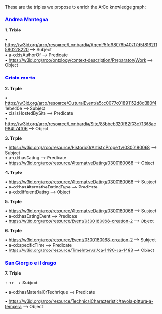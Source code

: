 These are the triples we propose to enrich the ArCo knowledge graph:

<a name="mm-anchor"></a>
<h3 style="color:blue ;">Andrea Mantegna</h3>

<strong> 1. Triple </strong>

• <https://w3id.org/arco/resource/Lombardia/Agent/5fd98076b40717d5f8162f1580228220> --> Subject <br>
• a-cd:isAuthorOf --> Predicate <br>
• <https://w3id.org/arco/ontology/context-description/PreparatoryWork> --> Object

<a name="mm-anchor"></a>
<h3 style="color:blue ;">Cristo morto</h3>

<strong> 2. Triple </strong>

• <https://w3id.org/arco/resource/CulturalEvent/a5cc0077c01891152d8d380f41ebed0e> --> Subject <br>
• cis:isHostedBySite --> Predicate <br>
• <https://w3id.org/arco/resource/Lombardia/Site/88bbeb320f82f33c71368ac984b74f06> --> Object

<strong> 3. Triple </strong>

•	<https://w3id.org/arco/resource/HistoricOrArtisticProperty/0300180068> --> Subject <br>
•	a-cd:hasDating --> Predicate <br>
•	<https://w3id.org/arco/resource/AlternativeDating/0300180068> --> Object

<strong> 4. Triple </strong>

• <https://w3id.org/arco/resource/AlternativeDating/0300180068> --> Subject <br>
• a-cd:hasAlternativeDatingType --> Predicate <br>
• a-cd:differentDating --> Object

<strong> 5. Triple </strong>

• <https://w3id.org/arco/resource/AlternativeDating/0300180068> --> Subject <br>
•	a-cd:hasDatingEvent --> Predicate <br>
•	<https://w3id.org/arco/resource/Event/0300180068-creation-2> --> Object

<strong> 6. Triple </strong>

•	<https://w3id.org/arco/resource/Event/0300180068-creation-2> --> Subject <br>
• a-cd:specificTime --> Predicate <br>
• <https://w3id.org/arco/resource/TimeInterval/ca-1480-ca-1483> --> Object


<a name="mm-anchor"></a>
<h3 style="color:blue ;">San Giorgio e il drago</h3>

<strong> 7. Triple </strong>

• <> --> Subject <br>

• a-dd:hasMaterialOrTechnique --> Predicate <br>

• <https://w3id.org/arco/resource/TechnicalCharacteristic/tavola-pittura-a-tempera> --> Object
